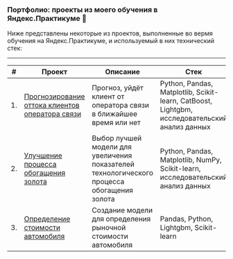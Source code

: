 
### Портфолио: проекты из моего обучения в Яндекс.Практикуме 🚀

Ниже представлены некоторые из проектов, выполненные во вермя обучения на Яндекс.Практикуме, и используемый в них технический стек:

---
| # | Проект           | Описание                            | Стек                            |
| ---|-------------------|----------------------------------------|----------------------------------------|
| 1.| [Прогнозирование оттока клиентов оператора связи](telecom_clients_churn_prediction)        | Прогноз, уйдёт клиент от оператора связи в ближайшее время или нет |Python, Pandas, Matplotlib, Scikit-learn, CatBoost, Lightgbm, исследовательский анализ данных        |
| 2.| [Улучшение процесса обогащения золота](ml_model_gold_recovery_prediction)        | Выбор лучшей модели для увеличения показателей технологического процесса обогащения золота |Python, Pandas, Matplotlib, NumPy, Scikit-learn, исследовательский анализ данных         |
| 3.| [Определение стоимости автомобиля](car_price_prediction)        |  Создание модели для определения рыночной стоимости автомобиля |Pandas, Python, Lightgbm, Scikit-learn            |

